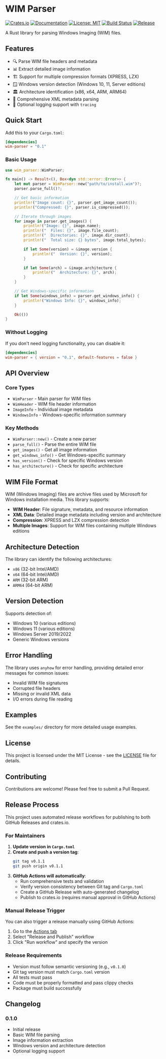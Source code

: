 # WIM Parser

[![Crates.io](https://img.shields.io/crates/v/wim-parser.svg)](https://crates.io/crates/wim-parser)
[![Documentation](https://docs.rs/wim-parser/badge.svg)](https://docs.rs/wim-parser)
[![License: MIT](https://img.shields.io/badge/License-MIT-yellow.svg)](https://opensource.org/licenses/MIT)
[![Build Status](https://github.com/junjiangao/wim-parser/workflows/Build/badge.svg)](https://github.com/junjiangao/wim-parser/actions)
[![Release](https://github.com/junjiangao/wim-parser/workflows/Release%20and%20Publish/badge.svg)](https://github.com/junjiangao/wim-parser/actions)

A Rust library for parsing Windows Imaging (WIM) files.

## Features

- 🔍 Parse WIM file headers and metadata
- 📊 Extract detailed image information
- 🏗️ Support for multiple compression formats (XPRESS, LZX)
- 🪟 Windows version detection (Windows 10, 11, Server editions)
- 🏛️ Architecture identification (x86, x64, ARM, ARM64)
- 📝 Comprehensive XML metadata parsing
- 🔧 Optional logging support with `tracing`

## Quick Start

Add this to your `Cargo.toml`:

```toml
[dependencies]
wim-parser = "0.1"
```

### Basic Usage

```rust
use wim_parser::WimParser;

fn main() -> Result<(), Box<dyn std::error::Error>> {
    let mut parser = WimParser::new("path/to/install.wim")?;
    parser.parse_full()?;

    // Get basic information
    println!("Image count: {}", parser.get_image_count());
    println!("Compressed: {}", parser.is_compressed());

    // Iterate through images
    for image in parser.get_images() {
        println!("Image: {}", image.name);
        println!("  Files: {}", image.file_count);
        println!("  Directories: {}", image.dir_count);
        println!("  Total size: {} bytes", image.total_bytes);

        if let Some(version) = &image.version {
            println!("  Version: {}", version);
        }

        if let Some(arch) = &image.architecture {
            println!("  Architecture: {}", arch);
        }
    }

    // Get Windows-specific information
    if let Some(windows_info) = parser.get_windows_info() {
        println!("Windows Info: {}", windows_info);
    }

    Ok(())
}
```

### Without Logging

If you don't need logging functionality, you can disable it:

```toml
[dependencies]
wim-parser = { version = "0.1", default-features = false }
```

## API Overview

### Core Types

- `WimParser` - Main parser for WIM files
- `WimHeader` - WIM file header information
- `ImageInfo` - Individual image metadata
- `WindowsInfo` - Windows-specific information summary

### Key Methods

- `WimParser::new()` - Create a new parser
- `parse_full()` - Parse the entire WIM file
- `get_images()` - Get all image information
- `get_windows_info()` - Get Windows-specific summary
- `has_version()` - Check for specific Windows version
- `has_architecture()` - Check for specific architecture

## WIM File Format

WIM (Windows Imaging) files are archive files used by Microsoft for Windows installation media. This library supports:

- **WIM Header**: File signature, metadata, and resource information
- **XML Data**: Detailed image metadata including version and architecture
- **Compression**: XPRESS and LZX compression detection
- **Multiple Images**: Support for WIM files containing multiple Windows editions

## Architecture Detection

The library can identify the following architectures:

- `x86` (32-bit Intel/AMD)
- `x64` (64-bit Intel/AMD)
- `ARM` (32-bit ARM)
- `ARM64` (64-bit ARM)

## Version Detection

Supports detection of:

- Windows 10 (various editions)
- Windows 11 (various editions)
- Windows Server 2019/2022
- Generic Windows versions

## Error Handling

The library uses `anyhow` for error handling, providing detailed error messages for common issues:

- Invalid WIM file signatures
- Corrupted file headers
- Missing or invalid XML data
- I/O errors during file reading

## Examples

See the `examples/` directory for more detailed usage examples.

## License

This project is licensed under the MIT License - see the [LICENSE](LICENSE) file for details.

## Contributing

Contributions are welcome! Please feel free to submit a Pull Request.

## Release Process

This project uses automated release workflows for publishing to both GitHub Releases and crates.io.

### For Maintainers

1. **Update version in `Cargo.toml`**
2. **Create and push a version tag**:
   ```bash
   git tag v0.1.1
   git push origin v0.1.1
   ```
3. **GitHub Actions will automatically**:
   - Run comprehensive tests and validation
   - Verify version consistency between Git tag and `Cargo.toml`
   - Create a GitHub Release with auto-generated changelog
   - Publish to crates.io (requires manual approval in GitHub Actions)

### Manual Release Trigger

You can also trigger a release manually using GitHub Actions:
1. Go to the [Actions tab](https://github.com/junjiangao/wim-parser/actions)
2. Select "Release and Publish" workflow
3. Click "Run workflow" and specify the version

### Release Requirements

- Version must follow semantic versioning (e.g., `v0.1.0`)
- Git tag version must match `Cargo.toml` version
- All tests must pass
- Code must be properly formatted and pass clippy checks
- Package must build successfully

## Changelog

### 0.1.0

- Initial release
- Basic WIM file parsing
- Image information extraction
- Windows version and architecture detection
- Optional logging support